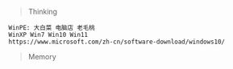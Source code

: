 > Thinking

```
WinPE: 大白菜 电脑店 老毛桃
WinXP Win7 Win10 Win11
https://www.microsoft.com/zh-cn/software-download/windows10/
```

> Memory

```

```

